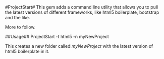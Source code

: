 #ProjectStart#
This gem adds a command line utility that allows you to pull the latest versions of different frameworks, like html5 boilerplate, bootstrap and the like.

More to follow.

##Usage##
	ProjectStart -t html5 -n myNewProject

This creates a new folder called *myNewProject* with the latest version of html5 boilerplate in it.

